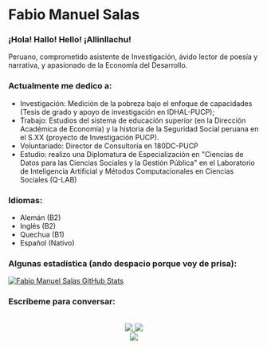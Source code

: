 # Fabio Manuel Salas
### ¡Hola! Hallo! Hello! ¡Allinllachu! 

Peruano, comprometido asistente de Investigación, ávido lector de poesía y narrativa, y apasionado de la Economía del Desarrollo. 

### Actualmente me dedico a:
* Investigación: Medición de la pobreza bajo el enfoque de capacidades (Tesis de grado y apoyo de investigación en IDHAL-PUCP); 
* Trabajo: Estudios del sistema de educación superior (en la Dirección Académica de Economía) y la historia de la Seguridad Social peruana en el S.XX (proyecto de Investigación PUCP). 
* Voluntariado: Director de Consultoría en 180DC-PUCP
* Estudio: realizo una Diplomatura de Especialización en "Ciencias de Datos para las Ciencias Sociales y la Gestión Pública" en el Laboratorio de Inteligencia Artificial y Métodos Computacionales en Ciencias Sociales (Q-LAB)

### Idiomas:
* Alemán (B2)
* Inglés (B2)
* Quechua (B1)
* Español (Nativo)

### Algunas estadística (ando despacio porque voy de prisa):
[![Fabio Manuel Salas GitHub Stats](https://github-readme-stats.vercel.app/api?username=Fabio-Salas&show_icons=true&count_private=true)](https://github.com/Fabio-Salas)

### Escríbeme para conversar:
  
  <!-- https://img.shields.io/badge/Linkedin-Parth Patel-blue&?style=social&logo=linkedin -->

  <!-- https://img.shields.io/badge/Github-Parth%20Patel-black&?style=social&logo=Github -->

  <!-- https://img.shields.io/badge/Facebook-Parth%20Patel-darkblue&?style=social&logo=Facebook -->

<p align="center">
  <br/>
  <a href="https://www.linkedin.com/in/fabio-manuel-salas-n%C3%BA%C3%B1ez-borja-170b72159/">
    <img src="https://img.shields.io/badge/LinkedIn-%230077B5.svg?&style=flat-square&logo=linkedin&logoColor=white">
  </a>
  
  <a href="https://github.com/Fabio-Salas">
    <img src="https://img.shields.io/badge/Github-%230A0A0A.svg?&style=flat-square&logo=Github&logoColor=white">  
  </a>


  <br/>
  <a href="https://www.facebook.com/fabio.salas.94/">
    <img src="https://img.shields.io/badge/Facebook-%231877F2.svg?&style=flat-square&logo=facebook&logoColor=white">  
  </a> 

</p>
</h1>

<div align = "center">

  
  
